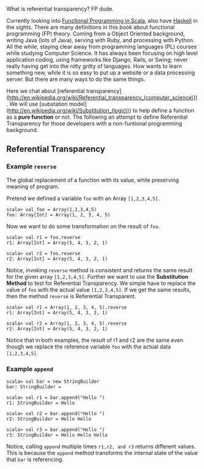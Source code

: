 What is referential transparency? FP dude.

<!--more-->

Currently looking into [Functional Programming in Scala](http://www.manning.com/bjarnason/), also have [Haskell](http://www.haskell.org/haskellwiki/Haskell) in the sights. There are many definitions in this book about functional programming (FP) theory. Coming from a Object Oriented background, writing Java (lots of Java), serving with Ruby, and processing with Python. All the while, staying clear away from programming languages (PL) courses while studying Computer Science. It has always been focusing on high level application coding, using frameworks like Django, Rails, or Swing; never really having get into the nitty gritty of languages. How wants to learn something new, while it is so easy to put up a website or a data processing server. But there are many ways to do the same things.

Here we chat about [referential transparency](http://en.wikipedia.org/wiki/Referential_transparency_(computer_science\)). We will use [substation model](http://en.wikipedia.org/wiki/Substitution_(logic\)) to help define a function as a **pure function** or not. The following an attempt to define Referential Transparency for those developers with a non-funtional programming background.

## Referential Transparency

### Example `reverse`

The global replacement of a function with its value, while preserving meaning of program. 

Pretend we defined a variable `foo` with an Array `[1,2,3,4,5]`.

	scala> val foo = Array(1,2,3,4,5)
	foo: Array[Int] = Array(1, 2, 3, 4, 5)

Now we want to do some transformation on the result of `foo`.

	scala> val r1 = foo.reverse
	r1: Array[Int] = Array(5, 4, 3, 2, 1)

	scala> val r2 = foo.reverse
	r2: Array[Int] = Array(5, 4, 3, 2, 1)
	
Notice, invoking `reverse` method is consistent and returns the same result for the given array `[1,2,3,4,5]`. Further we want to use the **Substitution Method** to test for Referential Transparency. We simple have to replace the value of `foo` with the actual value `[1,2,3,4,5]`. If we get the same results, then the method `reverse` is Referential Transparent.

	scala> val r1 = Array(1, 2, 3, 4, 5).reverse
	r1: Array[Int] = Array(5, 4, 3, 2, 1)

	scala> val r2 = Array(1, 2, 3, 4, 5).reverse
	r2: Array[Int] = Array(5, 4, 3, 2, 1)

Notice that in both examples, the result of r1 and r2 are the same even though we replace the reference variable `foo` with the actual data `[1,2,3,4,5]`.


### Example `append` 
	
	
	scala> val bar = new StringBuilder
	bar: StringBuilder = 

	scala> val r1 = bar.append("Hello ")
	r1: StringBuilder = Hello 

	scala> val r2 = bar.append("Hello ")
	r2: StringBuilder = Hello Hello 

	scala> val r3 = bar.append("Hello ")
	r3: StringBuilder = Hello Hello Hello 

	
Notice, calling `append` multiple times `r1,r2, and r3` returns different values. This is because the `append` method transforms the internal state of the value that `bar` is referencing.
	



 
